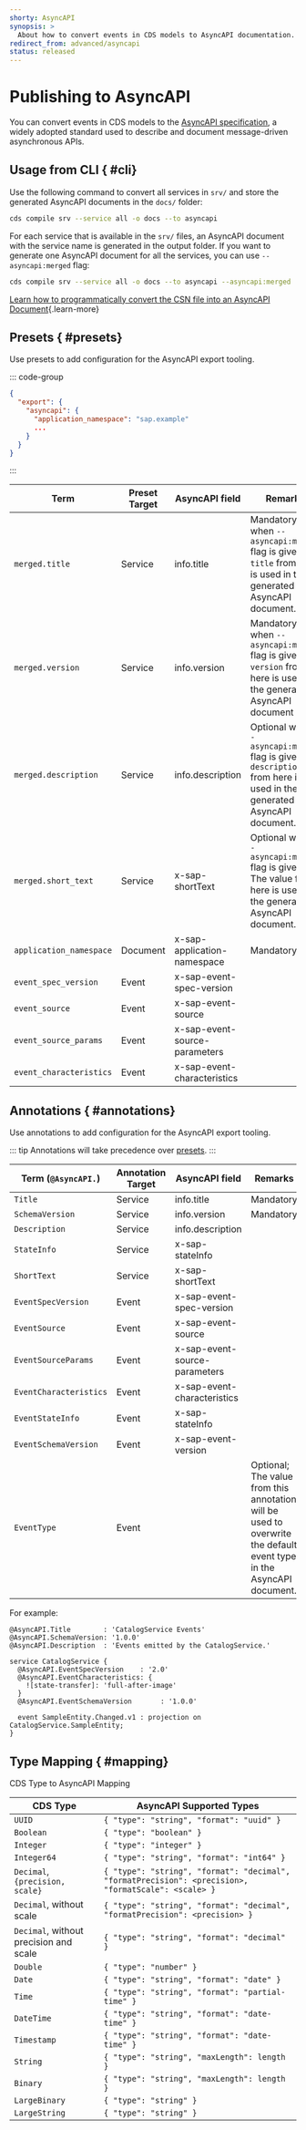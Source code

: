 ```yaml
---
shorty: AsyncAPI
synopsis: >
  About how to convert events in CDS models to AsyncAPI documentation.
redirect_from: advanced/asyncapi
status: released
---
```


<style scoped>
  /* expand this extra wide table on big screens */
  @media screen and (min-width: 1600px) {
    table {
      min-width: fit-content;
      width: max-content;
    }
  }
</style>


# Publishing to AsyncAPI

You can convert events in CDS models to the [AsyncAPI specification](https://www.asyncapi.com), a widely adopted standard used to describe and document message-driven asynchronous APIs.


## Usage from CLI { #cli}

Use the following command to convert all services in `srv/` and store the generated AsyncAPI documents in the `docs/` folder:

```sh
cds compile srv --service all -o docs --to asyncapi
```

For each service that is available in the `srv/` files, an AsyncAPI document with the service name is generated in the output folder.
If you want to generate one AsyncAPI document for all the services, you can use `--asyncapi:merged` flag:

```sh
cds compile srv --service all -o docs --to asyncapi --asyncapi:merged
```

[Learn how to programmatically convert the CSN file into an AsyncAPI Document](/node.js/cds-compile#to-asyncapi){.learn-more}

## Presets { #presets}

Use presets to add configuration for the AsyncAPI export tooling.

::: code-group
```json [.cdsrc.json]
{
  "export": {
    "asyncapi": {
      "application_namespace": "sap.example"
      ...
    }
  }
}
```
:::

Term | Preset Target | AsyncAPI field | Remarks
-----|-------------------|-------------- | ------------
`merged.title` | Service | info.title | Mandatory when `--asyncapi:merged` flag is given. `title` from here is used in the generated AsyncAPI document.
`merged.version` | Service | info.version | Mandatory when `--asyncapi:merged` flag is given. `version` from here is used in the generated AsyncAPI document
`merged.description` | Service | info.description | Optional when `--asyncapi:merged` flag is given. `description` from here is used in the generated AsyncAPI document.
`merged.short_text` | Service | x-sap-shortText | Optional when `--asyncapi:merged` flag is given. The value from here is used in the generated AsyncAPI document.
`application_namespace` | Document | x-sap-application-namespace | Mandatory
`event_spec_version` | Event | x-sap-event-spec-version |
`event_source` | Event | x-sap-event-source |
`event_source_params` | Event | x-sap-event-source-parameters |
`event_characteristics` | Event | x-sap-event-characteristics |

## Annotations { #annotations}

Use annotations to add configuration for the AsyncAPI export tooling.

::: tip
Annotations will take precedence over [presets](#presets).
:::

Term (`@AsyncAPI.`)| Annotation Target | AsyncAPI field | Remarks
-----|-------------------|-------------- | ----------
`Title` | Service | info.title | Mandatory
`SchemaVersion` | Service | info.version | Mandatory
`Description` | Service | info.description |
`StateInfo` | Service | x-sap-stateInfo |
`ShortText` | Service | x-sap-shortText |
`EventSpecVersion` | Event | x-sap-event-spec-version |
`EventSource` | Event | x-sap-event-source |
`EventSourceParams` | Event | x-sap-event-source-parameters |
`EventCharacteristics` | Event | x-sap-event-characteristics |
`EventStateInfo` | Event | x-sap-stateInfo |
`EventSchemaVersion` | Event | x-sap-event-version |
`EventType` | Event | | Optional; The value from this annotation will be used to overwrite the default event type in the AsyncAPI document.

For example:

```cds
@AsyncAPI.Title        : 'CatalogService Events'
@AsyncAPI.SchemaVersion: '1.0.0'
@AsyncAPI.Description  : 'Events emitted by the CatalogService.'

service CatalogService {
  @AsyncAPI.EventSpecVersion    : '2.0'
  @AsyncAPI.EventCharacteristics: {
    ![state-transfer]: 'full-after-image'
  }
  @AsyncAPI.EventSchemaVersion       : '1.0.0'

  event SampleEntity.Changed.v1 : projection on CatalogService.SampleEntity;
}
```

## Type Mapping { #mapping}

CDS Type to AsyncAPI Mapping

| CDS Type                               | AsyncAPI Supported Types                                                                            |
|----------------------------------------|-----------------------------------------------------------------------------------------------------|
| `UUID`                                 | `{ "type": "string", "format": "uuid" }`                                                            |
| `Boolean`                              | `{ "type": "boolean" }`                                                                             |
| `Integer`                              | `{ "type": "integer" }`                                                                             |
| `Integer64`                            | `{ "type": "string", "format": "int64" }`                                                           |
| `Decimal`, `{precision, scale}`        | `{ "type": "string", "format": "decimal", "formatPrecision": <precision>, "formatScale": <scale> }` |
| `Decimal`, without scale               | `{ "type": "string", "format": "decimal", "formatPrecision": <precision> }`                         |
| `Decimal`, without precision and scale | `{ "type": "string", "format": "decimal" }`                                                         |
| `Double`                               | `{ "type": "number" }`                                                                              |
| `Date`                                 | `{ "type": "string", "format": "date" }`                                                            |
| `Time`                                 | `{ "type": "string", "format": "partial-time" }`                                                    |
| `DateTime`                             | `{ "type": "string", "format": "date-time" }`                                                       |
| `Timestamp`                            | `{ "type": "string", "format": "date-time" }`                                                       |
| `String`                               | `{ "type": "string", "maxLength": length }`                                                         |
| `Binary`                               | `{ "type": "string", "maxLength": length }`                                                         |
| `LargeBinary`                          | `{ "type": "string" }`                                                                              |
| `LargeString`                          | `{ "type": "string" }`                                                                              |
